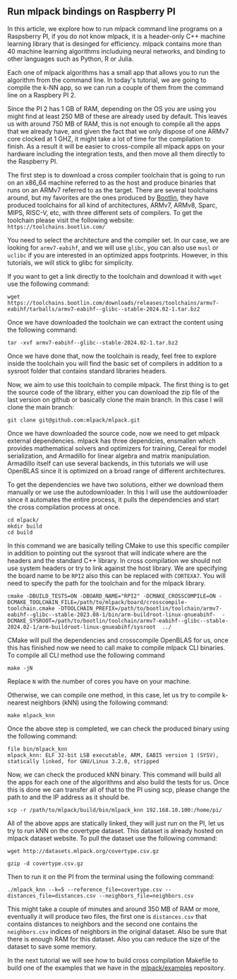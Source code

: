 ## Run mlpack bindings on Raspberry PI

In this article, we explore how to run mlpack command line programs on a
Raspsberry PI, if you do not know mlpack, it is a header-only C++ machine
learning library that is desinged for efficiency. mlpack contains more than 40
machine learning algorithms includuing neural networks, and binding to other
languages such as Python, R or Julia.

Each one of mlpack algorithms has a small app that allows you to run the
algorithm from the command line. In today's tutorial, we are going to compile
the k-NN app, so we can run a couple of them from the command line on a Raspbery
PI 2.

Since the PI 2 has 1 GB of RAM, depending on the OS you are using you might find
at least 250 MB of these are already used by default. This leaves us with around
750 MB of RAM, this is not enough to compile all the apps that we already have,
and given the fact that we only dispose of one ARMv7 core clocked at 1 GHZ,
it might take a lot of time for the compilation to finish. As a result it will be easier
to cross-compile all mlpack apps on your hardware including the integration tests, and then
move all them directly to the Raspberry PI.

The first step is to download a cross compiler toolchain that is going to run on an
x86\_64 machine referred to as the host and produce binaries that runs on an ARMv7
referred to as the target. There are several toolchains around, but my
favorites are the ones produced by [Bootlin](https://bootlin.com/), they have
produced toolchains for all kind of architectures, ARMv7, ARMv8, Sparc, MIPS,
RISC-V, etc, with three different sets of compilers. To get the toolchain please
visit the following website: `https://toolchains.bootlin.com/`

You need to select the architecture and the compiler set. In our case, we are
looking for `armv7-eabihf`, and we will use `glibc`, you can also
use `musl` or `uclibc` if you are interested in an optimized apps footprints.
However, in this tutorials, we will stick to glibc for simplicity.

If you want to get a link directly to the toolchain and download it with `wget`
use the following command:

```
wget https://toolchains.bootlin.com/downloads/releases/toolchains/armv7-eabihf/tarballs/armv7-eabihf--glibc--stable-2024.02-1.tar.bz2
```

Once we have downloaded the toolchain we can extract the content using the
following command:

```
tar -xvf armv7-eabihf--glibc--stable-2024.02-1.tar.bz2
```

Once we have done that, now the toolchain is ready, feel free to explore inside
the toolchain you will find the basic set of compilers in addition to a sysroot
folder that contains standard libraries headers.

Now, we aim to use this toolchain to compile mlpack. The first thing 
is to get the source code of the library, either you can download the zip
file of the last version on github or basically clone the main branch. In this
case I will clone the main branch:

```
git clone git@github.com:mlpack/mlpack.git
```

Once we have downloaded the source code, now we need to get mlpack external
dependencies. mlpack has three dependcies, ensmallen which
provides mathematical solvers and optimizers for training, Cereal for model
serialization, and Armadillo for linear algebra and matrix manipulation.
Armadillo itself can use several backends, in this tutorials we will use
OpenBLAS since it is optimized on a broad range of different architectures.


To get the dependencies we have two solutions, either we download them manually
or we use the autodownloader. In this I will use the autdownloader since
it automates the entire process, it pulls the dependencies and start the cross
compilation process at once.

```
cd mlpack/
mkdir build
cd build
```

In this command we are basically telling CMake to use this specific compiler in
addition to pointing out the sysroot that will indicate where are the headers
and the standard C++ library. In cross compilation we should not use system
headers or try to link against the host library. We are specifying the board
name to be `RPI2` also this can be replaced with `CORTEXA7`. You will need to specify
the path for the toolchain and for the mlpack library.

```
cmake -DBUILD_TESTS=ON -DBOARD_NAME="RPI2" -DCMAKE_CROSSCOMPILE=ON -DCMAKE_TOOLCHAIN_FILE=/path/to/mlpack/board/crosscompile-toolchain.cmake -DTOOLCHAIN_PREFIX=/path/to/bootlin/toolchain/armv7-eabihf--glibc--stable-2023.08-1/bin/arm-buildroot-linux-gnueabihf-  -DCMAKE_SYSROOT=/path/to/bootlin/toolchain/armv7-eabihf--glibc--stable-2024.02-1/arm-buildroot-linux-gnueabihf/sysroot  ../
```

CMake will pull the dependencies and crosscompile OpenBLAS for us, once this
has finished now we need to call make to compile mlpack CLI binaries. To compile
all CLI method use the following command

```
make -jN
```
Replace `N` with the number of cores you have on your machine.

Otherwise, we can compile one method, in this case, let us try to compile k-nearest neighbors
(kNN) using the following command:

```
make mlpack_knn
```

Once the above step is completed, we can check the produced binary using the
following command:

```
file bin/mlpack_knn
mlpack_knn: ELF 32-bit LSB executable, ARM, EABI5 version 1 (SYSV), statically linked, for GNU/Linux 3.2.0, stripped
```

Now, we can check the produced kNN binary. This command will build all the
apps for each one of the algorithms and also build the tests for us. Once this
is done we can transfer all of that to the PI using scp, please change the path
to and the IP address as it should be.

```
scp -r /path/to/mlpack/build/bin/mlpack_knn 192.168.10.100:/home/pi/
```

All of the above apps are statically linked, they will just run on the PI, let
us try to run kNN on the covertype dataset. This dataset is already hosted on
mlpack dataset website. To pull the dataset use the following command:

```
wget http://datasets.mlpack.org/covertype.csv.gz

gzip -d covertype.csv.gz
```

Then to run it on the PI from the terminal using the following command:

```
./mlpack_knn --k=5 --reference_file=covertype.csv --distances_file=distances.csv --neighbors_file=neighbors.csv
```

This might take a couple of minutes and around 350 MB of RAM or more,
eventually it will produce two files, the first one is `distances.csv` that
contains  distances to neighbors and the second one contains the
`neighbors.csv` indices of neighbors in the original dataset. Also
be sure that there is enough RAM for this dataset.
Also you can reduce the size of the dataset to save some memory.

In the next tutorial we will see how to build cross compilation Makefile to
build one of the examples that we have in the
[mlpack/examples](https://github.com/mlpack/examples) repository.

